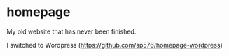 homepage
========

My old website that has never been finished.

I switched to Wordpress (https://github.com/sp576/homepage-wordpress)
